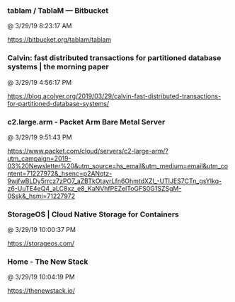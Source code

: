 ﻿

### tablam / TablaM — Bitbucket
@ 3/29/19 8:23:17 AM

https://bitbucket.org/tablam/tablam



### Calvin: fast distributed transactions for partitioned database systems | the morning paper
@ 3/29/19 4:56:17 PM

https://blog.acolyer.org/2019/03/29/calvin-fast-distributed-transactions-for-partitioned-database-systems/



### c2.large.arm - Packet Arm Bare Metal Server
@ 3/29/19 9:51:43 PM

https://www.packet.com/cloud/servers/c2-large-arm/?utm_campaign=2019-03%20Newsletter%20&utm_source=hs_email&utm_medium=email&utm_content=71227972&_hsenc=p2ANqtz-9wjfwBLDy5rrcz7zPO7_aZBTkOtayrLfn6OhmtdXZl_-UTlJES7CTn_gsYIkq-z6-UuTE4eQ4_aLC8xz_e8_KaNVhfPEZelToGFS0G1SZSgM-0Ssk&_hsmi=71227972



### StorageOS | Cloud Native Storage for Containers
@ 3/29/19 10:00:37 PM

https://storageos.com/



### Home - The New Stack
@ 3/29/19 10:04:19 PM

https://thenewstack.io/

